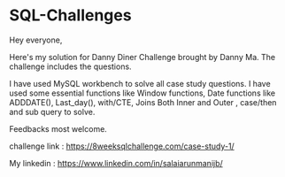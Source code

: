 # SQL-Challenges
Hey everyone,

Here's my solution for Danny Diner Challenge brought by Danny Ma. The challenge includes the questions.

I have used MySQL workbench to solve all case study questions. I have used some essential functions like Window functions, Date functions like ADDDATE(), Last_day(), with/CTE, Joins Both Inner and Outer , case/then and sub query to solve.

Feedbacks most welcome.

challenge link : https://8weeksqlchallenge.com/case-study-1/

My linkedin : https://www.linkedin.com/in/salaiarunmanijb/ 

